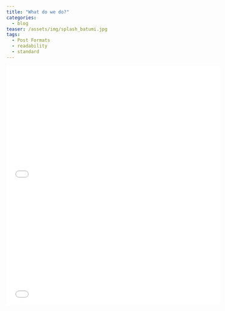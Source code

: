 ```yaml
---
title: "What do we do?"
categories:
  - blog
teaser: /assets/img/splash_batumi.jpg
tags:
  - Post Formats
  - readability
  - standard
---
```


<iframe width="560" height="315" src="/assets/map/hex/index.html" frameborder="0" allowfullscreen></iframe>


<iframe width="560" height="315" src="/assets/map/marker-cluster/index.html" frameborder="0" allowfullscreen></iframe>